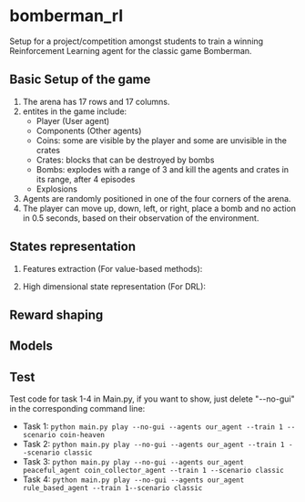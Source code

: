 # bomberman_rl

Setup for a project/competition amongst students to train a winning Reinforcement Learning agent for the classic game Bomberman.

## Basic Setup of the game

1. The arena has 17 rows and 17 columns.
2. entites in the game include:
   - Player (User agent)
   - Components (Other agents)
   - Coins: some are visible by the player and some are unvisible in the crates
   - Crates: blocks that can be destroyed by bombs
   - Bombs: explodes with a range of 3 and kill the agents and crates in its range, after 4 episodes
   - Explosions
3. Agents are randomly positioned in one of the four corners of the arena.
4. The player can move up, down, left, or right, place a bomb and no action in 0.5 seconds, based on their observation of the environment.

## States representation

1. Features extraction (For value-based methods):
   

2. High dimensional state representation (For DRL): 


## Reward shaping




## Models




## Test

Test code for task 1-4 in Main.py, if you want to show, just delete "--no-gui" in the corresponding command line:
- Task 1: `python main.py play --no-gui --agents our_agent --train 1 --scenario coin-heaven`
- Task 2: `python main.py play --no-gui --agents our_agent --train 1 --scenario classic`
- Task 3: `python main.py play --no-gui --agents our_agent peaceful_agent coin_collector_agent --train 1 --scenario classic`
- Task 4: `python main.py play --no-gui --agents our_agent rule_based_agent --train 1--scenario classic`

